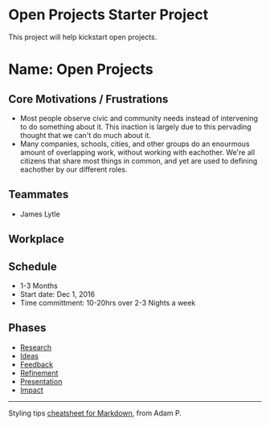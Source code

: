 # Open Projects Starter Project

This project will help kickstart open projects.

# Name: Open Projects
## Core Motivations / Frustrations
  * Most people observe civic and community needs instead of intervening to do something about it. This inaction is largely due to this pervading thought that we can't do much about it. 
  * Many companies, schools, cities, and other groups do an enourmous amount of overlapping work, without working with eachother. We're all citizens that share most things in common, and yet are used to defining eachother by our different roles.

## Teammates 
  * James Lytle

## Workplace

## Schedule
  * 1-3 Months
  * Start date: Dec 1, 2016
  * Time committment: 10-20hrs over 2-3 Nights a week

## Phases
  * [Research](/Research)
  * [Ideas](/Ideas)
  * [Feedback](/Feedback)
  * [Refinement](/Refinement)
  * [Presentation](/Presentation)
  * [Impact](/Impact)

---
Styling tips [cheatsheet for Markdown](https://github.com/adam-p/markdown-here/wiki/Markdown-Cheatsheet), from Adam P.